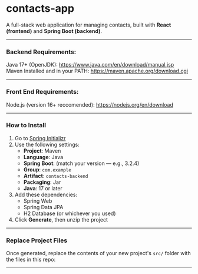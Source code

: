 # contacts-app

A full-stack web application for managing contacts, built with **React (frontend)** and **Spring Boot (backend)**.

---


### Backend Requirements:
Java 17+ (OpenJDK): https://www.java.com/en/download/manual.jsp<br>
Maven Installed and in your PATH: https://maven.apache.org/download.cgi<br>


---


### Front End Requirements:
Node.js (version 16+ reccomended): https://nodejs.org/en/download

---

### How to Install
1. Go to [Spring Initializr](https://start.spring.io/)
2. Use the following settings:
   - **Project**: Maven
   - **Language**: Java
   - **Spring Boot**: (match your version — e.g., 3.2.4)
   - **Group**: `com.example`
   - **Artifact**: `contacts-backend`
   - **Packaging**: Jar
   - **Java**: 17 or later
3. Add these dependencies:
   - Spring Web
   - Spring Data JPA
   - H2 Database (or whichever you used)
4. Click **Generate**, then unzip the project

---
### Replace Project Files

Once generated, replace the contents of your new project's `src/` folder with the files in this repo:

---


